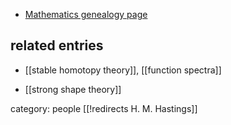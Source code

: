 

* [Mathematics genealogy page](http://www.genealogy.ams.org/id.php?id=9351)

## related entries

* [[stable homotopy theory]], [[function spectra]]

* [[strong shape theory]]

category: people
[[!redirects H. M. Hastings]]